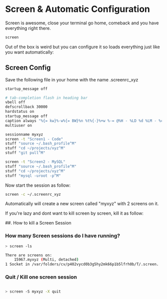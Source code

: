 # Screen & Automatic Configuration

Screen is awesome, close your terminal go home, comeback and you have everything right there.

```bash
screen
```

Out of the box is weird but you can configure it so loads everything just like you want automatically:

## Screen Config

Save the following file in your home with the name .screenrc_xyz

```bash
startup_message off

# tab-completion flash in heading bar
vbell off
defscrollback 30000
hardstatus on
startup_message off
caption always "%{= kw}%-w%{= BW}%n %t%{-}%+w %-= @%H - %LD %d %LM - %c"
multiuser on

sessionname myxyz
screen -t "Screen1 - Code"
stuff "source ~/.bash_profile^M"
stuff "cd ~/projects/xyz^M"
stuff "git pull^M"

screen -t "Screen2 - MySQL"
stuff "source ~/.bash_profile^M"
stuff "cd ~/projects/xyz^M"
stuff "mysql -uroot -p^M"

```

Now start the session as follow:

```bash
screen -c ~/.screenrc_xyz
```

Automatically will create a new screen called "myxyz" with 2 screens on it.

If you're lazy and dont want to kill screen by screen, kill it as follow:

##. How to kill a Screen Session

### How many Screen sessions do I have running?

```bash
> screen -ls

There are screens on:
    15967.myxyz (Multi, detached)
1 Socket in /var/folders/cv/p402vycd0b3g5hy2mk66p1b5lfrh0b/T/.screen.
```

### Quit / Kill one screen session

```bash

> screen -S myxyz -X quit

```